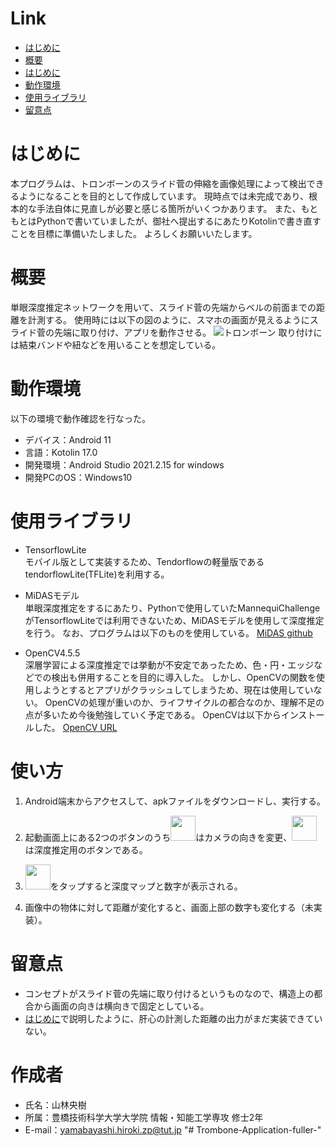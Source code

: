 # Link
- [はじめに](#はじめに)
- [概要](#概要)
- [はじめに](#はじめに)
- [動作環境](#動作環境)
- [使用ライブラリ](#使用ライブラリ)
- [留意点](#留意点)

# はじめに
 
本プログラムは、トロンボーンのスライド菅の伸縮を画像処理によって検出できるようになることを目的として作成しています。
現時点では未完成であり、根本的な手法自体に見直しが必要と感じる箇所がいくつかあります。
また、もともとはPythonで書いていましたが、御社へ提出するにあたりKotolinで書き直すことを目標に準備いたしました。
よろしくお願いいたします。
 
# 概要
 
単眼深度推定ネットワークを用いて、スライド菅の先端からベルの前面までの距離を計測する。
使用時には以下の図のように、スマホの画面が見えるようにスライド菅の先端に取り付け、アプリを動作させる。
![トロンボーン](https://user-images.githubusercontent.com/58971155/173251115-979d5cfe-8034-477f-9355-83fd655ca599.png)
取り付けには結束バンドや紐などを用いることを想定している。
 
# 動作環境
 
以下の環境で動作確認を行なった。
 
* デバイス：Android 11
* 言語：Kotolin 17.0
* 開発環境：Android Studio 2021.2.15 for windows
* 開発PCのOS：Windows10 
 
# 使用ライブラリ
 
* TensorflowLite<br>
モバイル版として実装するため、Tendorflowの軽量版であるtendorflowLite(TFLite)を利用する。

* MiDASモデル<br>
単眼深度推定をするにあたり、Pythonで使用していたMannequiChallengeがTensorflowLiteでは利用できないため、MiDASモデルを使用して深度推定を行う。
なお、プログラムは以下のものを使用している。
[MiDAS github](https://github.com/shubham0204/Realtime_MiDaS_Depth_Estimation_Android)

* OpenCV4.5.5<br>
深層学習による深度推定では挙動が不安定であったため、色・円・エッジなどでの検出も併用することを目的に導入した。
しかし、OpenCVの関数を使用しようとするとアプリがクラッシュしてしまうため、現在は使用していない。
OpenCVの処理が重いのか、ライフサイクルの都合なのか、理解不足の点が多いため今後勉強していく予定である。
OpenCVは以下からインストールした。
[OpenCV URL](https://opencv.org/releases/)
 
# 使い方

1. Android端末からアクセスして、apkファイルをダウンロードし、実行する。
2. <p>起動画面上にある2つのボタンのうち<img src="https://user-images.githubusercontent.com/58971155/173300519-d8478920-450b-4a5c-b307-267e7cc102d6.PNG" width="40px">はカメラの向きを変更、<img src="https://user-images.githubusercontent.com/58971155/173300536-80c3fe8d-a712-4217-8e06-cd7d1704134d.PNG" width="40px">は深度推定用のボタンである。</p>
3. <p><img src="https://user-images.githubusercontent.com/58971155/173300536-80c3fe8d-a712-4217-8e06-cd7d1704134d.PNG" width="40px">をタップすると深度マップと数字が表示される。</p>
4. 画像中の物体に対して距離が変化すると、画面上部の数字も変化する（未実装）。
 
# 留意点

* コンセプトがスライド菅の先端に取り付けるというものなので、構造上の都合から画面の向きは横向きで固定としている。
* [はじめに](#はじめに)で説明したように、肝心の計測した距離の出力がまだ実装できていない。

# 作成者
 
* 氏名：山林央樹
* 所属：豊橋技術科学大学大学院 情報・知能工学専攻 修士2年
* E-mail：yamabayashi.hiroki.zp@tut.jp
"# Trombone-Application-fuller-" 
